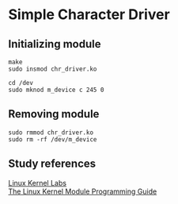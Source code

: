 # Simple Character Driver

## Initializing module

```
make
sudo insmod chr_driver.ko

cd /dev
sudo mknod m_device c 245 0
```

## Removing module

```
sudo rmmod chr_driver.ko
sudo rm -rf /dev/m_device
```

## Study references

[Linux Kernel Labs](https://linux-kernel-labs.github.io/refs/heads/master/)<br>
[The Linux Kernel Module Programming Guide](https://tldp.org/LDP/lkmpg/2.6/lkmpg.pdf)
